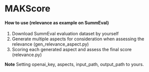 # MAKScore

#### How to use (relevance as example on SummEval)
1. Download SummEval evaluation dataset by yourself
2. Generate multiple aspects for consideration when assessing the relevance (gen_relevance_aspect.py)
3. Scoring each generated aspect and assess the final score (relevance.py)

**Note**
Setting openai_key, aspects, input_path, output_path to yours.
